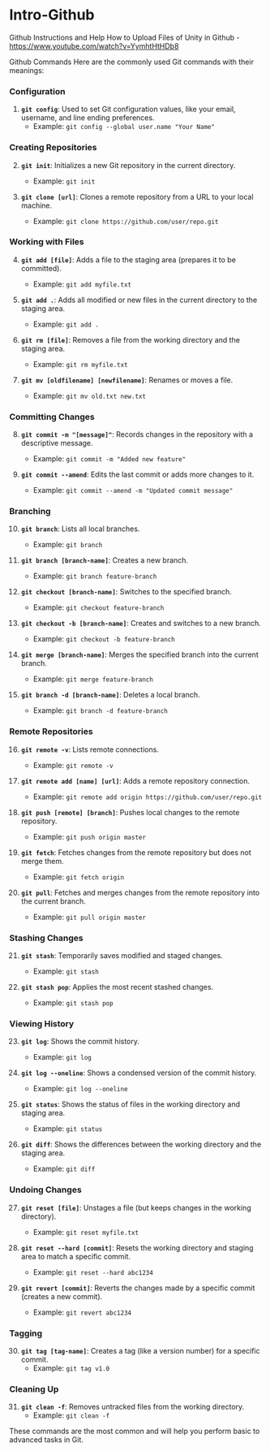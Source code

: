 # Intro-Github
Github Instructions and Help
How to Upload Files of Unity in Github - https://www.youtube.com/watch?v=YymhtHtHDb8



Github Commands 
Here are the commonly used Git commands with their meanings:

### **Configuration**
1. **`git config`**: Used to set Git configuration values, like your email, username, and line ending preferences.
   - Example: `git config --global user.name "Your Name"`

### **Creating Repositories**
2. **`git init`**: Initializes a new Git repository in the current directory.
   - Example: `git init`

3. **`git clone [url]`**: Clones a remote repository from a URL to your local machine.
   - Example: `git clone https://github.com/user/repo.git`

### **Working with Files**
4. **`git add [file]`**: Adds a file to the staging area (prepares it to be committed).
   - Example: `git add myfile.txt`
   
5. **`git add .`**: Adds all modified or new files in the current directory to the staging area.
   - Example: `git add .`

6. **`git rm [file]`**: Removes a file from the working directory and the staging area.
   - Example: `git rm myfile.txt`

7. **`git mv [oldfilename] [newfilename]`**: Renames or moves a file.
   - Example: `git mv old.txt new.txt`

### **Committing Changes**
8. **`git commit -m "[message]"`**: Records changes in the repository with a descriptive message.
   - Example: `git commit -m "Added new feature"`

9. **`git commit --amend`**: Edits the last commit or adds more changes to it.
   - Example: `git commit --amend -m "Updated commit message"`

### **Branching**
10. **`git branch`**: Lists all local branches.
    - Example: `git branch`

11. **`git branch [branch-name]`**: Creates a new branch.
    - Example: `git branch feature-branch`

12. **`git checkout [branch-name]`**: Switches to the specified branch.
    - Example: `git checkout feature-branch`

13. **`git checkout -b [branch-name]`**: Creates and switches to a new branch.
    - Example: `git checkout -b feature-branch`

14. **`git merge [branch-name]`**: Merges the specified branch into the current branch.
    - Example: `git merge feature-branch`

15. **`git branch -d [branch-name]`**: Deletes a local branch.
    - Example: `git branch -d feature-branch`

### **Remote Repositories**
16. **`git remote -v`**: Lists remote connections.
    - Example: `git remote -v`

17. **`git remote add [name] [url]`**: Adds a remote repository connection.
    - Example: `git remote add origin https://github.com/user/repo.git`

18. **`git push [remote] [branch]`**: Pushes local changes to the remote repository.
    - Example: `git push origin master`

19. **`git fetch`**: Fetches changes from the remote repository but does not merge them.
    - Example: `git fetch origin`

20. **`git pull`**: Fetches and merges changes from the remote repository into the current branch.
    - Example: `git pull origin master`

### **Stashing Changes**
21. **`git stash`**: Temporarily saves modified and staged changes.
    - Example: `git stash`

22. **`git stash pop`**: Applies the most recent stashed changes.
    - Example: `git stash pop`

### **Viewing History**
23. **`git log`**: Shows the commit history.
    - Example: `git log`

24. **`git log --oneline`**: Shows a condensed version of the commit history.
    - Example: `git log --oneline`

25. **`git status`**: Shows the status of files in the working directory and staging area.
    - Example: `git status`

26. **`git diff`**: Shows the differences between the working directory and the staging area.
    - Example: `git diff`

### **Undoing Changes**
27. **`git reset [file]`**: Unstages a file (but keeps changes in the working directory).
    - Example: `git reset myfile.txt`

28. **`git reset --hard [commit]`**: Resets the working directory and staging area to match a specific commit.
    - Example: `git reset --hard abc1234`

29. **`git revert [commit]`**: Reverts the changes made by a specific commit (creates a new commit).
    - Example: `git revert abc1234`

### **Tagging**
30. **`git tag [tag-name]`**: Creates a tag (like a version number) for a specific commit.
    - Example: `git tag v1.0`

### **Cleaning Up**
31. **`git clean -f`**: Removes untracked files from the working directory.
    - Example: `git clean -f`

These commands are the most common and will help you perform basic to advanced tasks in Git.
